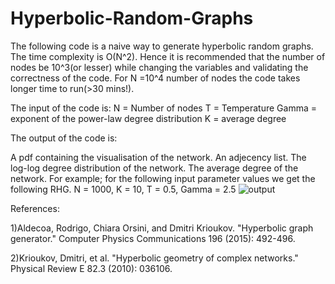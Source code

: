 # Hyperbolic-Random-Graphs
The following code is a naive way to generate hyperbolic random graphs. The time complexity is O(N^2).
Hence it is recommended that the number of nodes be 10^3(or lesser) while changing the variables and validating the correctness of the code.
For N =10^4 number of nodes the code takes longer time to run(>30 mins!).

The input of the code is:
N = Number of nodes
T = Temperature
Gamma =  exponent of the power-law degree distribution
K = average degree

The output of the code is:

A pdf containing the visualisation of the network.
An adjecency list.
The log-log degree distribution of the network.
The average degree of the network.
For example; for the following input parameter values we get the following RHG.
N = 1000, K = 10, T = 0.5, Gamma = 2.5
![output](https://user-images.githubusercontent.com/86014109/203096897-d3833a72-3b4a-48fb-996c-ed1b9efd3bd8.png)

References:

1)Aldecoa, Rodrigo, Chiara Orsini, and Dmitri Krioukov. "Hyperbolic graph generator." Computer Physics Communications 196 (2015): 492-496.

2)Krioukov, Dmitri, et al. "Hyperbolic geometry of complex networks." Physical Review E 82.3 (2010): 036106.
